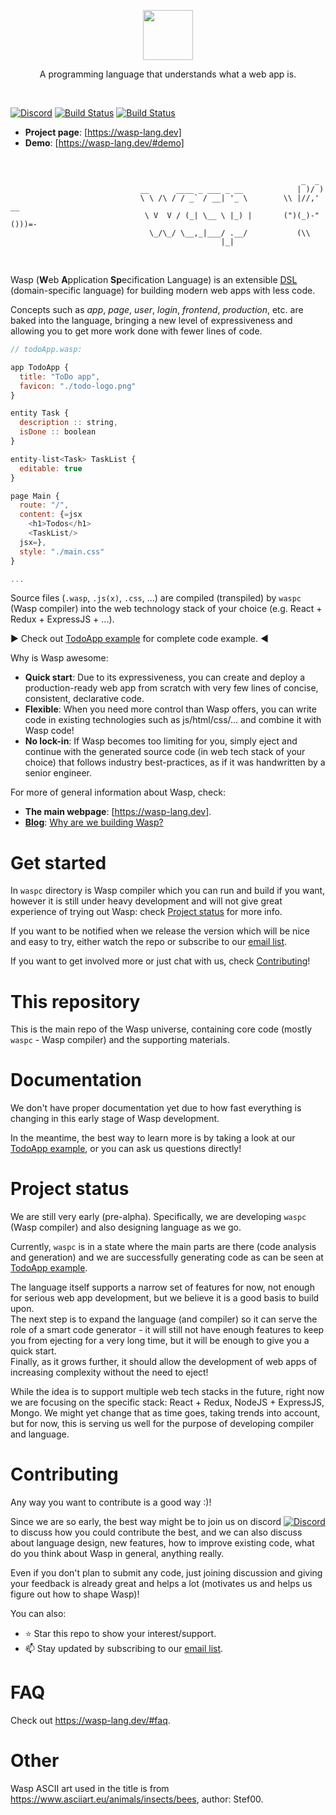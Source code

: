 <p align=center>
  <img height="80px" src="https://user-images.githubusercontent.com/1536647/77317442-78625700-6d0b-11ea-9822-0fb21e557e87.png"/>
</p>

<p align=center> A programming language that understands what a web app is. </p>
<br>

[![Discord](https://img.shields.io/discord/686873244791210014?label=chat%20on%20discord)](https://discord.gg/rzdnErX)
[![Build Status](https://travis-ci.com/wasp-lang/wasp.svg?branch=master)](https://travis-ci.com/wasp-lang/wasp)
[![Build Status](https://ci.appveyor.com/api/projects/status/github/wasp-lang/wasp?branch=master&svg=true)](https://ci.appveyor.com/project/Martinsos/wasp/branch/master)

- **Project page**: [https://wasp-lang.dev]
- **Demo**: [https://wasp-lang.dev/#demo]

<br>

```
                                                                 _  _
                             __      ____ _ ___ _ __            | )/ )
                             \ \ /\ / / _` / __| '_ \        \\ |//,' __
                              \ V  V / (_| \__ \ |_) |       (")(_)-"()))=-
                               \_/\_/ \__,_|___/ .__/           (\\
                                               |_|
```

<br>

Wasp (**W**eb **A**pplication **Sp**ecification Language) is an extensible [DSL](https://en.wikipedia.org/wiki/Domain-specific_language) (domain-specific language) for building modern web apps with less code.

Concepts such as *app*, *page*, *user*, *login*, *frontend*, *production*, etc. are baked into the language, bringing a new level of expressiveness and allowing you to get more work done with fewer lines of code.

```js
// todoApp.wasp:

app TodoApp {
  title: "ToDo app",
  favicon: "./todo-logo.png"
}

entity Task {
  description :: string,
  isDone :: boolean
}

entity-list<Task> TaskList {
  editable: true
}

page Main {
  route: "/",
  content: {=jsx
    <h1>Todos</h1>
    <TaskList/>
  jsx=},
  style: "./main.css"
}

...
```

Source files (`.wasp`, `.js(x)`, `.css`, ...) are compiled (transpiled) by `waspc` (Wasp compiler) into the web technology stack of your choice (e.g. React + Redux + ExpressJS + ...).

:arrow_forward: Check out [TodoApp example](examples/todoApp) for complete code example. :arrow_backward:

Why is Wasp awesome:
- **Quick start**: Due to its expressiveness, you can create and deploy a production-ready web app from scratch with very few lines of concise, consistent, declarative code.
- **Flexible**: When you need more control than Wasp offers, you can write code in existing technologies such as js/html/css/... and combine it with Wasp code!
- **No lock-in**: If Wasp becomes too limiting for you, simply eject and continue with the generated source code (in web tech stack of your choice) that follows industry best-practices, as if it was handwritten by a senior engineer.

For more of general information about Wasp, check:
- **The main webpage**: [https://wasp-lang.dev].
- [**Blog**](https://blog.wasp-lang.dev/): [Why are we building Wasp?](https://blog.wasp-lang.dev/posts/2019-09-01-hello-wasp.html)

# Get started

In `waspc` directory is Wasp compiler which you can run and build if you want, however it is still under heavy development and will not give great experience of trying out Wasp: check [Project status](#project-status) for more info.

If you want to be notified when we release the version which will be nice and easy to try, either watch the repo or subscribe to our [email list](https://wasp-lang.dev#signup).

If you want to get involved more or just chat with us, check [Contributing](#contributing)!


# This repository

This is the main repo of the Wasp universe, containing core code (mostly `waspc` - Wasp compiler) and the supporting materials.


# Documentation

We don't have proper documentation yet due to how fast everything is changing in this early stage of Wasp development.

In the meantime, the best way to learn more is by taking a look at our [TodoApp example](examples/todoApp), or you can ask us questions directly!


# Project status

We are still very early (pre-alpha). Specifically, we are developing `waspc` (Wasp compiler) and also designing language as we go.

Currently, `waspc` is in a state where the main parts are there (code analysis and generation) and we are successfully generating code as can be seen at [TodoApp example](examples/todoApp).

The language itself supports a narrow set of features for now, not enough for serious web app development, but we believe it is a good basis to build upon.  
The next step is to expand the language (and compiler) so it can serve the role of a smart code generator - it will still not have enough features to keep you from ejecting for a very long time, but it will be enough to give you a quick start.  
Finally, as it grows further, it should allow the development of web apps of increasing complexity without the need to eject!

While the idea is to support multiple web tech stacks in the future, right now we are focusing on the specific stack: React + Redux, NodeJS + ExpressJS, Mongo. We might yet change that as time goes, taking trends into account, but for now, this is serving us well for the purpose of developing compiler and language.


# Contributing

Any way you want to contribute is a good way :)!

Since we are so early, the best way might be to join us on discord [![Discord](https://img.shields.io/discord/686873244791210014?label=chat%20on%20discord)](https://discord.gg/rzdnErX) to discuss how you could contribute the best, and we can also discuss about language design, new features, how to improve existing code, what do you think about Wasp in general, anything really.

Even if you don't plan to submit any code, just joining discussion and giving your feedback is already great and helps a lot (motivates us and helps us figure out how to shape Wasp)!

You can also:
 - :star: Star this repo to show your interest/support.
 - :mailbox: Stay updated by subscribing to our [email list](https://wasp-lang.dev#signup).

# FAQ

Check out https://wasp-lang.dev/#faq.


# Other

Wasp ASCII art used in the title is from https://www.asciiart.eu/animals/insects/bees, author: Stef00.
